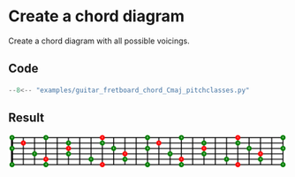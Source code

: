 # Create a chord diagram

Create a chord diagram with all possible voicings.

## Code

``` python
--8<-- "examples/guitar_fretboard_chord_Cmaj_pitchclasses.py"

```

## Result
![Cmaj](img/guitar_fretboard_chord_Cmaj_pitchclasses.svg)
